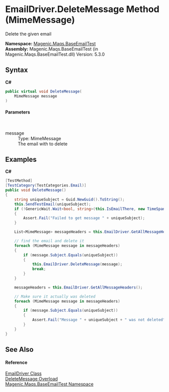 # EmailDriver.DeleteMessage Method (MimeMessage)
 

Delete the given email

**Namespace:**&nbsp;<a href="#/MAQS_5/Email_AUTOGENERATED/Magenic-Maqs-BaseEmailTest_Namespace">Magenic.Maqs.BaseEmailTest</a><br />**Assembly:**&nbsp;Magenic.Maqs.BaseEmailTest (in Magenic.Maqs.BaseEmailTest.dll) Version: 5.3.0

## Syntax

**C#**<br />
``` C#
public virtual void DeleteMessage(
	MimeMessage message
)
```


#### Parameters
&nbsp;<dl><dt>message</dt><dd>Type: MimeMessage<br />The email with to delete</dd></dl>

## Examples

**C#**<br />
``` C#
[TestMethod]
[TestCategory(TestCategories.Email)]
public void DeleteMessage()
{
    string uniqueSubject = Guid.NewGuid().ToString();
    this.SendTestEmail(uniqueSubject);
    if (!GenericWait.Wait<bool, string>(this.IsEmailThere, new TimeSpan(0, 0, 1), new TimeSpan(0, 1, 0), uniqueSubject))
    {
        Assert.Fail("Failed to get message " + uniqueSubject);
    }

    List<MimeMessage> messageHeaders = this.EmailDriver.GetAllMessageHeaders();

    // find the email and delete it
    foreach (MimeMessage message in messageHeaders)
    {
        if (message.Subject.Equals(uniqueSubject))
        {
            this.EmailDriver.DeleteMessage(message);
            break;
        }
    }

    messageHeaders = this.EmailDriver.GetAllMessageHeaders();

    // Make sure it actually was deleted
    foreach (MimeMessage message in messageHeaders)
    {
        if (message.Subject.Equals(uniqueSubject))
        {
            Assert.Fail("Message " + uniqueSubject + " was not deleted");
        }
    }
}
```


## See Also


#### Reference
<a href="#/MAQS_5/Email_AUTOGENERATED/EmailDriver_Class">EmailDriver Class</a><br /><a href="#/MAQS_5/Email_AUTOGENERATED/EmailDriver-DeleteMessage_Method">DeleteMessage Overload</a><br /><a href="#/MAQS_5/Email_AUTOGENERATED/Magenic-Maqs-BaseEmailTest_Namespace">Magenic.Maqs.BaseEmailTest Namespace</a><br />